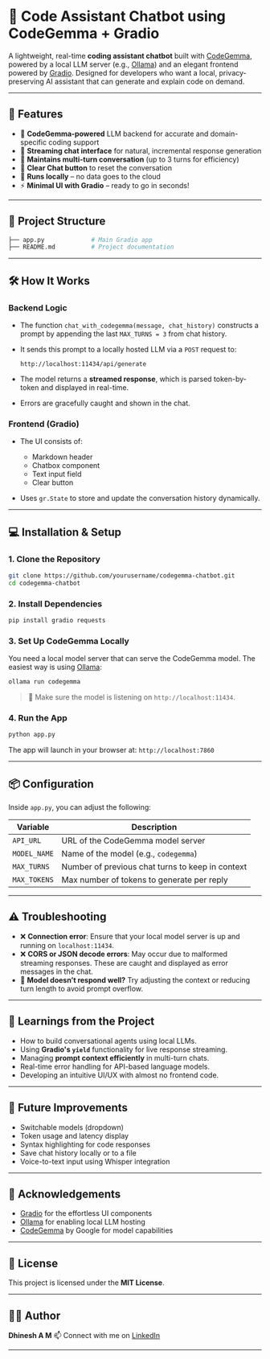 # 🧠 Code Assistant Chatbot using CodeGemma + Gradio

A lightweight, real-time **coding assistant chatbot** built with [CodeGemma](https://ai.google.dev/gemma), powered by a local LLM server (e.g., [Ollama](https://ollama.ai/)) and an elegant frontend powered by [Gradio](https://www.gradio.app/). Designed for developers who want a local, privacy-preserving AI assistant that can generate and explain code on demand.

---


## 🚀 Features

* 🧠 **CodeGemma-powered** LLM backend for accurate and domain-specific coding support
* 🔁 **Streaming chat interface** for natural, incremental response generation
* 📜 **Maintains multi-turn conversation** (up to 3 turns for efficiency)
* 🧼 **Clear Chat button** to reset the conversation
* 🔐 **Runs locally** – no data goes to the cloud
* ⚡ **Minimal UI with Gradio** – ready to go in seconds!

---

## 📂 Project Structure

```bash
├── app.py             # Main Gradio app
├── README.md          # Project documentation
```

---

## 🛠️ How It Works

### Backend Logic

* The function `chat_with_codegemma(message, chat_history)` constructs a prompt by appending the last `MAX_TURNS = 3` from chat history.
* It sends this prompt to a locally hosted LLM via a `POST` request to:

  ```
  http://localhost:11434/api/generate
  ```
* The model returns a **streamed response**, which is parsed token-by-token and displayed in real-time.
* Errors are gracefully caught and shown in the chat.

### Frontend (Gradio)

* The UI consists of:

  * Markdown header
  * Chatbox component
  * Text input field
  * Clear button
* Uses `gr.State` to store and update the conversation history dynamically.

---

## 💻 Installation & Setup

### 1. Clone the Repository

```bash
git clone https://github.com/yourusername/codegemma-chatbot.git
cd codegemma-chatbot
```

### 2. Install Dependencies

```bash
pip install gradio requests
```

### 3. Set Up CodeGemma Locally

You need a local model server that can serve the CodeGemma model. The easiest way is using [Ollama](https://ollama.ai/):

```bash
ollama run codegemma
```

> 📝 Make sure the model is listening on `http://localhost:11434`.

### 4. Run the App

```bash
python app.py
```

The app will launch in your browser at:
`http://localhost:7860`

---

## 📦 Configuration

Inside `app.py`, you can adjust the following:

| Variable     | Description                                      |
| ------------ | ------------------------------------------------ |
| `API_URL`    | URL of the CodeGemma model server                |
| `MODEL_NAME` | Name of the model (e.g., `codegemma`)            |
| `MAX_TURNS`  | Number of previous chat turns to keep in context |
| `MAX_TOKENS` | Max number of tokens to generate per reply       |

---

## ⚠️ Troubleshooting

* ❌ **Connection error**: Ensure that your local model server is up and running on `localhost:11434`.
* ❌ **CORS or JSON decode errors**: May occur due to malformed streaming responses. These are caught and displayed as error messages in the chat.
* 🧠 **Model doesn’t respond well?** Try adjusting the context or reducing turn length to avoid prompt overflow.

---

## 🧠 Learnings from the Project

* How to build conversational agents using local LLMs.
* Using **Gradio's `yield`** functionality for live response streaming.
* Managing **prompt context efficiently** in multi-turn chats.
* Real-time error handling for API-based language models.
* Developing an intuitive UI/UX with almost no frontend code.

---

## 🧩 Future Improvements

* Switchable models (dropdown)
* Token usage and latency display
* Syntax highlighting for code responses
* Save chat history locally or to a file
* Voice-to-text input using Whisper integration

---

## 🙌 Acknowledgements

* [Gradio](https://gradio.app/) for the effortless UI components
* [Ollama](https://ollama.ai/) for enabling local LLM hosting
* [CodeGemma](https://ai.google.dev/gemma) by Google for model capabilities

---

## 📄 License

This project is licensed under the **MIT License**.

---

## 👨‍💻 Author

**Dhinesh A M**
📫 Connect with me on [LinkedIn](https://www.linkedin.com/in/dhinesh-a-m-a0637234b/)

---
